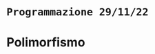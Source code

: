 # `Programmazione 29/11/22`

<!--
# <p style="color:OrangeRed">title_big</p>
## <p style="color:SpringGreen">(new)title</p> --->

# Polimorfismo

